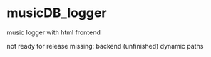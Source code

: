 # musicDB_logger
music logger with html frontend
 
not ready for release
missing:
  backend (unfinished)
  dynamic paths
  
